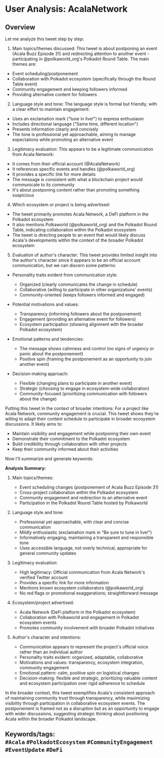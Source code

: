 # User Analysis: AcalaNetwork

## Overview

<think>
Let me analyze this tweet step by step:

1. Main topics/themes discussed:
This tweet is about postponing an event (Acala Buzz Episode 31) and redirecting attention to another event - participating in @polkaworld_org's Polkadot Round Table. The main themes are:
- Event scheduling/postponement
- Collaboration with Polkadot ecosystem (specifically through the Round Table event)
- Community engagement and keeping followers informed
- Providing alternative content for followers

2. Language style and tone:
The language style is formal but friendly, with a clear effort to maintain engagement:
- Uses an exclamation mark ("tune in live!") to express enthusiasm
- Includes directional language ("Same time, different location")
- Presents information clearly and concisely
- The tone is professional yet approachable, aiming to manage expectations while promoting an alternative event

3. Legitimacy evaluation:
This appears to be a legitimate communication from Acala Network:
- It comes from their official account (@AcalaNetwork)
- It references specific events and handles (@polkaworld_org)
- It provides a specific link for more details
- The message is consistent with what a blockchain project would communicate to its community
- It's about postponing content rather than promoting something suspicious

4. Which ecosystem or project is being advertised:
- The tweet primarily promotes Acala Network, a DeFi platform in the Polkadot ecosystem
- It also mentions Polkaworld (@polkaworld_org) and the Polkadot Round Table, indicating collaboration within the Polkadot ecosystem
- The tweet is directing people to an event that would likely discuss Acala's developments within the context of the broader Polkadot ecosystem

5. Evaluation of author's character:
This tweet provides limited insight into the author's character since it appears to be an official account communication, but we can discern some patterns:

- Personality traits evident from communication style: 
  - Organized (clearly communicates the change in schedule)
  - Collaborative (willing to participate in other organizations' events)
  - Community-oriented (keeps followers informed and engaged)

- Potential motivations and values:
  - Transparency (informing followers about the postponement)
  - Engagement (providing an alternative event for followers)
  - Ecosystem participation (showing alignment with the broader Polkadot ecosystem)

- Emotional patterns and tendencies:
  - The message shows calmness and control (no signs of urgency or panic about the postponement)
  - Positive spin (framing the postponement as an opportunity to join another event)

- Decision-making approach:
  - Flexible (changing plans to participate in another event)
  - Strategic (choosing to engage in ecosystem-wide collaboration)
  - Community-focused (prioritizing communication with followers about the change)

Putting this tweet in the context of broader intentions:
For a project like Acala Network, community engagement is crucial. This tweet shows they're willing to adapt their content schedule to participate in broader ecosystem discussions. It likely aims to:
- Maintain visibility and engagement while postponing their own event
- Demonstrate their commitment to the Polkadot ecosystem
- Build credibility through collaboration with other projects
- Keep their community informed about their activities

Now I'll summarize and generate keywords:
</think>

**Analysis Summary:**

1. Main topics/themes:
   - Event scheduling changes (postponement of Acala Buzz Episode 31)
   - Cross-project collaboration within the Polkadot ecosystem
   - Community engagement and redirection to an alternative event
   - Participation in the Polkadot Round Table hosted by Polkaworld

2. Language style and tone:
   - Professional yet approachable, with clear and concise communication
   - Mildly enthusiastic (exclamation mark in "Be sure to tune in live!")
   - Informatively engaging, maintaining a transparent and responsible tone
   - Uses accessible language, not overly technical, appropriate for general community updates

3. Legitimacy evaluation:
   - High legitimacy: Official communication from Acala Network's verified Twitter account
   - Provides a specific link for more information
   - Mentions known ecosystem collaborators (@polkaworld_org)
   - No red flags or promotional exaggerations; straightforward message

4. Ecosystem/project advertised:
   - Acala Network (DeFi platform in the Polkadot ecosystem)
   - Collaboration with Polkaworld and engagement in Polkadot ecosystem events
   - Promotes community involvement with broader Polkadot initiatives

5. Author's character and intentions:
   - Communication appears to represent the project's official voice rather than an individual author
   - Personality traits evident: organized, adaptable, collaborative
   - Motivations and values: transparency, ecosystem integration, community engagement
   - Emotional pattern: calm, positive spin on logistical changes
   - Decision-making: flexible and strategic, prioritizing valuable content and ecosystem participation over rigid adherence to schedule

In the broader context, this tweet exemplifies Acala's consistent approach of maintaining community trust through transparency, while maximizing visibility through participation in collaborative ecosystem events. The postponement is framed not as a disruption but as an opportunity to engage with wider discussions, suggesting strategic thinking about positioning Acala within the broader Polkadot landscape.

**Keywords/tags:**  
`#Acala` `#PolkadotEcosystem` `#CommunityEngagement` `#EventUpdate` `#DeFi`
---
